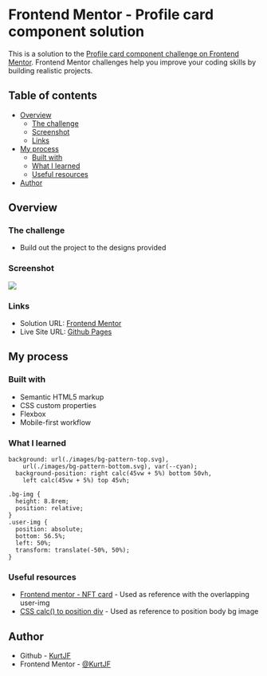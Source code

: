 # Frontend Mentor - Profile card component solution

This is a solution to the [Profile card component challenge on Frontend Mentor](https://www.frontendmentor.io/challenges/profile-card-component-cfArpWshJ). Frontend Mentor challenges help you improve your coding skills by building realistic projects. 

## Table of contents

- [Overview](#overview)
  - [The challenge](#the-challenge)
  - [Screenshot](#screenshot)
  - [Links](#links)
- [My process](#my-process)
  - [Built with](#built-with)
  - [What I learned](#what-i-learned)
  - [Useful resources](#useful-resources)
- [Author](#author)


## Overview

### The challenge

- Build out the project to the designs provided

### Screenshot

![](./screenshot.jpg)

### Links

- Solution URL: [Frontend Mentor](https://www.frontendmentor.io/solutions/profile-card-component-ljf3S-bZqX)
- Live Site URL: [Github Pages](https://kurtjf.github.io/frontend-mentor/profile-card/)

## My process

### Built with

- Semantic HTML5 markup
- CSS custom properties
- Flexbox
- Mobile-first workflow

### What I learned

```css: positioning the body background image
background: url(./images/bg-pattern-top.svg),
    url(./images/bg-pattern-bottom.svg), var(--cyan);
  background-position: right calc(45vw + 5%) bottom 50vh,
    left calc(45vw + 5%) top 45vh;
```
```css: making the user-img overlap
.bg-img {
  height: 8.8rem;
  position: relative;
}
.user-img {
  position: absolute;
  bottom: 56.5%;
  left: 50%;
  transform: translate(-50%, 50%);
}
```

### Useful resources

- [Frontend mentor - NFT card](https://github.com/KurtJF/frontend-mentor/blob/main/nft-card/styles.css) - Used as reference with the overlapping user-img
- [CSS calc() to position div](https://stackoverflow.com/questions/41929784/css-calc-to-position-a-div) - Used as reference to position body bg image

## Author

- Github - [KurtJF](https://github.com/KurtJF)
- Frontend Mentor - [@KurtJF](https://www.frontendmentor.io/profile/KurtJF)

